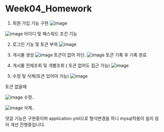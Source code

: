 # Week04_Homework

1. 회원 가입 기능 구현 
![image](https://user-images.githubusercontent.com/108961843/182818908-f85f91f1-4b30-4596-8042-e9804d15de19.png)

![image](https://user-images.githubusercontent.com/108961843/182819141-2d423640-71b8-4856-885d-8af8a5687843.png)
  아이디 및 패스워드 조건 기능


2. 로그인 기능 및 토큰 부여
![image](https://user-images.githubusercontent.com/108961843/182819318-fbbeae3e-7f47-4922-a9c5-dcfb90a0826b.png)


3. 게시물 생성
![image](https://user-images.githubusercontent.com/108961843/182819437-76099723-6dfd-4557-b4a5-a87f89dd6a72.png)
토큰이 없어 차단.
![image](https://user-images.githubusercontent.com/108961843/182819565-f3cd8dce-e850-4af2-bd79-ee55c56d6eb9.png)
토큰 기록 후 기록 완료

4. 게시물 전체조회 및 개별조회 ( 토큰 없어도 접근 가능)
![image](https://user-images.githubusercontent.com/108961843/182819715-ec03d3e8-f7ad-43bc-8222-aae2906f1dca.png)

5. 수정 및 삭제(토큰 있어야 가능)
![image](https://user-images.githubusercontent.com/108961843/182819880-b5b19ab8-91c3-4dbd-92bc-49b596186de1.png)

토큰 없을때

![image](https://user-images.githubusercontent.com/108961843/182820001-c3768945-e5cd-4c3b-bab2-bf3d8c177199.png)
수정..

![image](https://user-images.githubusercontent.com/108961843/182820117-fb321ab1-ba9f-4ad7-a6e8-4ff77f842f6f.png)
삭제..

댓글 기능은 구현중이며 application.yml으로 형식변경을 하니 mysql적용이 쉽지 않아 개선 진행중입니다. 

